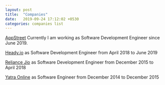 ```yaml
---
layout: post
title:  "Companies"
date:   2019-09-24 17:12:02 +0530
categories: companies list
---
```

[AppStreet](https://appstreet.io) Currently I am working as Software Development Engineer since June 2019.

[Heady.io](https://heady.io) as Software Development Engineer from April 2018 to June 2019

[Reliance Jio](https://www.jio.com) as Software Development Engineer from December 2015 to April 2018

[Yatra Online](http://www.yatra.com) as Software Engineer from December 2014 to December 2015
